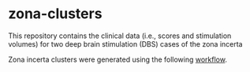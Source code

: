 # zona-clusters
This repository contains the clinical data (i.e., scores and stimulation volumes) for two deep brain stimulation (DBS) cases of the zona incerta

Zona incerta clusters were generated using the following [workflow](https://github.com/khanlab/subcorticalparc-smk/tree/zona_incerta_connectivity).
